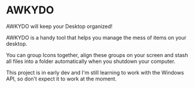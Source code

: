 # AWKYDO
AWKYDO will keep your Desktop organized!

AWKYDO is a handy tool that helps you manage the mess of items on your desktop.

You can group Icons together, align these groups on your screen and stash all files into a folder automatically when you shutdown your computer.

This project is in early dev and I'm still learning to work with the Windows API, so don't expect it to work at the moment.
